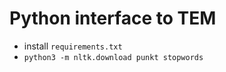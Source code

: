 # Python interface to TEM

- install `requirements.txt`
- `python3 -m nltk.download punkt stopwords`
